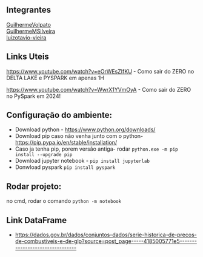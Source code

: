 ## Integrantes
[GuilhermeVolpato](https://github.com/GuilhermeVolpato)<br>
[GuilhermeMSilveira](https://github.com/GuilhermeMSilveira)<br>
[luizotavio-vieira](https://github.com/luizotavio-vieira)<br>

## Links Uteis
https://www.youtube.com/watch?v=eOrWEsZIfKU - Como sair do ZERO no DELTA LAKE e PYSPARK em apenas 1H

https://www.youtube.com/watch?v=WwrX1YVmOyA - Como sair do ZERO no PySpark em 2024!

## Configuração do ambiente:
- Download python - https://www.python.org/downloads/
- Download pip caso não venha junto com o python- https://pip.pypa.io/en/stable/installation/
- Caso ja tenha pip, porem versão antiga- rodar `python.exe -m pip install --upgrade pip`
- Download jupyter notebook - `pip install jupyterlab`
- Donwload pyspark `pip install pyspark`

## Rodar projeto:
no cmd, rodar o comando `python -m notebook`

## Link DataFrame

- https://dados.gov.br/dados/conjuntos-dados/serie-historica-de-precos-de-combustiveis-e-de-glp?source=post_page-----4185005771e5--------------------------------
